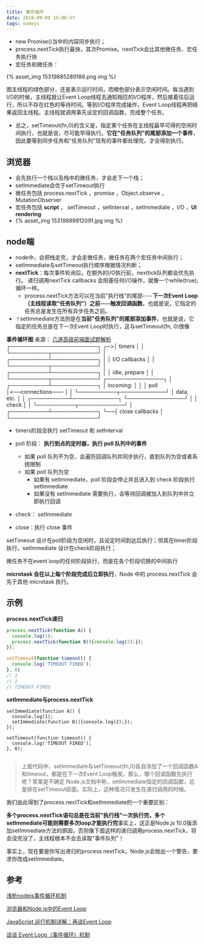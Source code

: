 ```yaml
---
title: 事件循环
date: 2018-09-08 15:06:57
tags: nodejs
---
```



- new Promise()当中的内容同步执行；
- process.nextTick执行最快，其次Promise。nextTick会比其他微任务、宏任务执行快
- 宏任务和微任务：


{% asset_img 15319885289186.png img %}

图主线程的绿色部分，还是表示运行时间，而橙色部分表示空闲时间。每当遇到I/O的时候，主线程就让Event Loop线程去通知相应的I/O程序，然后接着往后运行，所以不存在红色的等待时间。等到I/O程序完成操作，Event Loop线程再把结果返回主线程。主线程就调用事先设定的回调函数，完成整个任务。

- 总之，setTimeout(fn,0)的含义是，指定某个任务在主线程最早可得的空闲时间执行，也就是说，尽可能早得执行。**它在"任务队列"的尾部添加一个事件**，因此要等到同步任务和"任务队列"现有的事件都处理完，才会得到执行。


##   浏览器
- 会先执行一个栈以及栈中的微任务，才会走下一个栈；
- setImmediate会优于setTimeout执行
- 微任务包括 process.nextTick ，promise ，Object.observe ，MutationObserver
- 宏任务包括 **script** ， setTimeout ，setInterval ，setImmediate ，I/O ，**UI rendering**
- {% asset_img 15319899912091.jpg img %}


##   node端
- node中，会把栈走完，才会走微任务，微任务在两个宏任务中间执行；
- setImmediate与setTimeout执行顺序根据情况判断；
- **nextTick**：每次事件轮询后，在额外的I/O执行前，nexttick队列都会优先执行。 递归调用nextTick callbacks 会阻塞任何I/O操作，就像一个while(true); 循环一样。
    - process.nextTick方法可以在当前"执行栈"的尾部----**下一次Event Loop（主线程读取"任务队列"）之前----触发回调函数**。也就是说，它指定的任务总是发生在所有异步任务之前。
- `？`setImmediate方法则是在**当前"任务队列"的尾部添加事件**，也就是说，它指定的任务总是在下一次Event Loop时执行，这与setTimeout(fn, 0)很像

**事件循环图**
来源： 
[几道高级前端面试题解析](https://juejin.im/post/5aa8a07cf265da238a3022a4)
┌───────────────────────┐
┌─>│        timers         │
│  └──────────┬────────────┘
│  ┌──────────┴────────────┐
│  │     I/O callbacks     │
│  └──────────┬────────────┘
│  ┌──────────┴────────────┐
│  │     idle, prepare     │
│  └──────────┬────────────┘      ┌───────────────┐
│  ┌──────────┴────────────┐      │   incoming:   │
│  │         poll          │<──connections───     │
│  └──────────┬────────────┘      │   data, etc.  │
│  ┌──────────┴────────────┐      └───────────────┘
│  │        check          │
│  └──────────┬────────────┘
│  ┌──────────┴────────────┐
└──┤    close callbacks    │
   └───────────────────────┘
- timers阶段会执行 setTimeout 和 setInterval
- poll 阶段： **执行到点的定时器，执行 poll 队列中的事件**
    - 如果 poll 队列不为空，会遍历回调队列并同步执行，直到队列为空或者系统限制
    - 如果 poll 队列为空
        - 如果有 setImmediate，poll 阶段会停止并且进入到 check 阶段执行 setImmediate
        - 如果没有 setImmediate 需要执行，会等待回调被加入到队列中并立即执行回调

- check： setImmediate
- close：执行 close 事件

setTimeout 设计在poll阶段为空闲时，且设定时间到达后执行；但其在timer阶段执行，setImmediate 设计在check阶段执行；

微任务不在event loop的任何阶段执行，而是在各个阶段切换的中间执行

**microtask 会在以上每个阶段完成后立即执行**，Node 中的 process.nextTick 会先于其他 microtask 执行。


##   示例
**process.nextTick递归**

```js
process.nextTick(function A() {
  console.log(1);
  process.nextTick(function B(){console.log(2);});
});

setTimeout(function timeout() {
  console.log('TIMEOUT FIRED');
}, 0)
// 1
// 2
// TIMEOUT FIRED
```

**setImmediate与process.nextTick**

```
setImmediate(function A() {
  console.log(1);
  setImmediate(function B(){console.log(2);});
});

setTimeout(function timeout() {
  console.log('TIMEOUT FIRED');
}, 0);


```
>上面代码中，setImmediate与setTimeout(fn,0)各自添加了一个回调函数A和timeout，都是在下一次Event Loop触发。那么，哪个回调函数先执行呢？答案是不确定
Node.js文档中称，setImmediate指定的回调函数，总是排在setTimeout前面。实际上，这种情况只发生在递归调用的时候。

我们由此得到了process.nextTick和setImmediate的一个重要区别：

**多个process.nextTick语句总是在当前"执行栈"一次执行完，多个setImmediate可能则需要多次loop才能执行完**事实上，这正是Node.js 10.0版添加setImmediate方法的原因，否则像下面这样的递归调用process.nextTick，将会没完没了，主线程根本不会去读取"事件队列"！

事实上，现在要是你写出递归的process.nextTick，Node.js会抛出一个警告，要求你改成setImmediate。

##   参考

[浅析nodejs事件循环机制](https://juejin.im/post/5a63470bf265da3e2c383068)

[浏览器和Node.js中的Event Loop](https://juejin.im/post/5b097df46fb9a07aa213cf88)

[JavaScript 运行机制详解：再谈Event Loop](http://www.ruanyifeng.com/blog/2014/10/event-loop.html)

[谈谈 Event Loop（事件循环）机制](https://juejin.im/post/5ac0cc38f265da238440b9ec)


